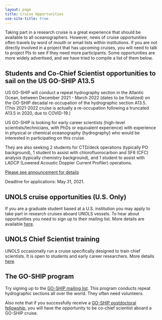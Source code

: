 ```yaml
---
layout: page
title: Cruise Opportunities
use-site-title: true
---
```


Taking part in a research cruise is a great experience that should be available to all oceanographers. However, news of cruise opportunities often travels by word of mouth or email lists within institutions. If you are not directly involved in a project that has upcoming cruises, you will need to talk to project PIs to see if they need more participants. Some opportunities are more widely advertised, and we have tried to compile a list of them below. 


## Students and Co-Chief Scientist opportunities to sail on the US GO-SHIP A13.5

US GO-SHIP will conduct a repeat hydrography section in the Atlantic Ocean, between December 2021 - March 2022 (dates to be finalized) on the GO-SHIP decadal re-occupation of the hydrographic section A13.5. (This 2021-2022 cruise is actually a re-occupation following a truncated A13.5 in 2020, due to COVID-19.)

US GO-SHIP is looking for early career scientists (high-level scientists/technicians, with PhDs or equivalent experience) with experience in physical or chemical oceanography (hydrography) who would be interested in participating on this cruise.

They are also seeking 2 students for CTD/deck operations (typically PO background), 1 student to assist with chlorofluorocarbon and SF6 (CFC) analysis (typically chemistry background), and 1 student to assist with LADCP (Lowered Acoustic Doppler Current Profiler) operations.

[Please see announcement for details](https://usgoship.ucsd.edu/2021/05/12/sail-on-a135/)

Deadline for applications: May 31, 2021.


## UNOLS cruise opportunities (U.S. Only)

If you are a graduate student based at a U.S. institution you may apply to take part in research cruises aboard UNOLS vessels. To hear about opportunities you need to sign up to their mailing list. More details are available [here](https://www.unols.org/unols-cruise-opportunity-program).


## UNOLS Chief Scientist training

UNOLS occasionally run a cruise specifically designed to train chief scientists. It is open to students and early career researchers. More details [here](https://www.unols.org/nsf-unols-chief-scientist-training-cruise).


## The GO-SHIP program

Try signing up to the [GO-SHIP mailing list](http://www.go-ship.org/Join.html). This program conducts repeat hydrographic sections all over the world. They often need volunteers.

Also note that if you successfully receive a [GO-SHIP postdoctoral fellowship](https://usgoship.ucsd.edu/postdoctoral-fellowships/), you will have the opportunity to be co-chief scientist aboard a GO-SHIP cruise. 